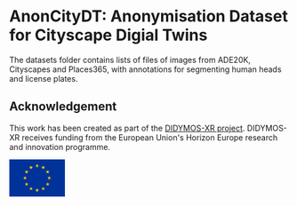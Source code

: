 # AnonCityDT: Anonymisation Dataset for Cityscape Digial Twins
The datasets folder contains lists of files of images from ADE20K, Cityscapes and Places365, with annotations for segmenting human heads and license plates.

## Acknowledgement

This work has been created as part of the [DIDYMOS-XR project](https://didymos-xr.eu). DIDYMOS-XR receives funding from the European Union's Horizon Europe research and innovation programme. 

<img src="normal-reproduction-low-resolution.jpg" width="100">
